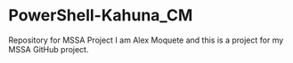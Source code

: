 # PowerShell-Kahuna_CM
Repository for MSSA Project
I am Alex Moquete and this is a project for my MSSA GitHub project.
